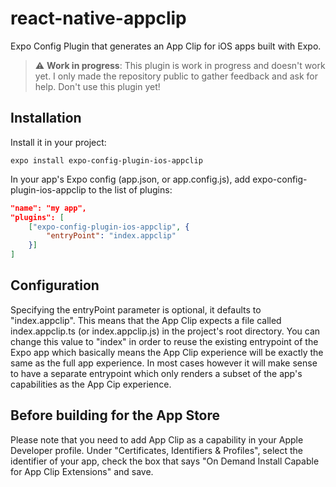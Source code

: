 # react-native-appclip

Expo Config Plugin that generates an App Clip for iOS apps built with Expo.

> :warning: **Work in progress**: This plugin is work in progress and doesn't work yet. I only made the repository public to gather feedback and ask for help. Don't use this plugin yet!

## Installation

Install it in your project:

```
expo install expo-config-plugin-ios-appclip
```

In your app's Expo config (app.json, or app.config.js), add expo-config-plugin-ios-appclip to the list of plugins:

```app.json
"name": "my app",
"plugins": [
    ["expo-config-plugin-ios-appclip", {
        "entryPoint": "index.appclip"
    }]
]
```

## Configuration

Specifying the entryPoint parameter is optional, it defaults to "index.appclip". This means that the App Clip expects a file called index.appclip.ts (or index.appclip.js) in the project's root directory. You can change this value to "index" in order to reuse the existing entrypoint of the Expo app which basically means the App Clip experience will be exactly the same as the full app experience. In most cases however it will make sense to have a separate entrypoint which only renders a subset of the app's capabilities as the App Cip experience.

## Before building for the App Store

Please note that you need to add App Clip as a capability in your Apple Developer profile. Under "Certificates, Identifiers & Profiles", select the identifier of your app, check the box that says "On Demand Install Capable for App Clip Extensions" and save.
